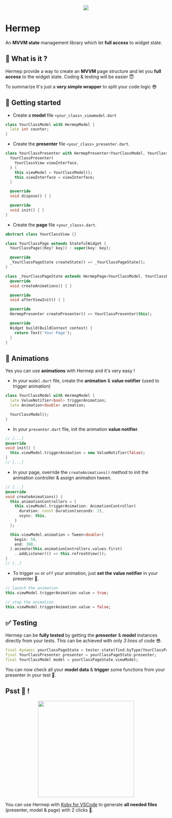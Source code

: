 <p align="center">
  <img style="max-width: 400px" src="https://raw.githubusercontent.com/istornz/hermep/master/.github/images/hermep.png" />
</p>

# Hermep

An **MVVM state** management library which let **full access** to widget state.

## 🧐 What is it ?

Hermep provide a way to create an **MVVM** page structure and let you **full access** to the widget state. Coding & testing will be easier 😇

To summarize It's just a **very simple wrapper** to split your code logic 😎

## 👻 Getting started

- Create a **model** file ```<your_class>_viewmodel.dart```

```dart
class YourClassModel with HermepModel {
  late int counter;
}
```

- Create the **presenter** file ```<your_class>_presenter.dart```.

```dart
class YourClassPresenter with HermepPresenter<YourClassModel, YourClassView> {
  YourClassPresenter(
    YourClassView viewInterface,
  ) {
    this.viewModel = YourClassModel();
    this.viewInterface = viewInterface;
  }

  @override
  void dispose() { }

  @override
  void init() { }
}
```

- Create the **page** file ```<your_class>.dart```.

```dart
abstract class YourClassView {}

class YourClassPage extends StatefulWidget {
  YourClassPage({Key? key}) : super(key: key);

  @override
  _YourClassPageState createState() => _YourClassPageState();
}

class _YourClassPageState extends HermepPage<YourClassModel, YourClassPresenter> with YourClassView {
  @override
  void createAnimations() { }

  @override
  void afterViewInit() { }

  @override
  HermepPresenter createPresenter() => YourClassPresenter(this);

  @override
  Widget build(BuildContext context) {
    return Text('Your Page');
  }
}
```

## 💫 Animations

Yes you can use **animations** with Hermep and it's very easy !

- In your ```model.dart``` file, create the **animation** & **value notifier** (used to trigger animation)

```dart
class YourClassModel with HermepModel {
  late ValueNotifier<bool> triggerAnimation;
  late Animation<double> animation;

  YourClassModel();
}
```

- In your ```presenter.dart``` file, init the animation **value notifier**.

```dart
// [...]
@override
void init() {
  this.viewModel.triggerAnimation = new ValueNotifier(false);
}
// [...]
```

- In your page, override the ```createAnimations()``` method to init the animation controller & assign animation tween.

```dart
// [...]
@override
void createAnimations() {
  this.animationControllers = {
    this.viewModel.triggerAnimation: AnimationController(
      duration: const Duration(seconds: 2),
      vsync: this,
    )
  };

  this.viewModel.animation = Tween<double>(
    begin: 50,
    end: 300,
  ).animate(this.animationControllers.values.first)
    ..addListener(() => this.refreshView());
}
// [..]
```

- To trigger ```on``` or ```off``` your animation, just **set the value notifier** in your presenter 🎉.

```dart
// launch the animation
this.viewModel.triggerAnimation.value = true;

// stop the animation
this.viewModel.triggerAnimation.value = false;
```

## ✅ Testing

Hermep can be **fully tested** by getting the **presenter** & **model** instances directly from your tests. This can be achieved with only *3 lines* of code 😎.

```dart
final dynamic yourClassPageState = tester.state(find.byType(YourClassPage));
final YourClassPresenter presenter = yourClassPageState.presenter;
final YourClassModel model = yourClassPageState.viewModel;
```

You can now check all your **model data** & **trigger** some functions from your presenter in your test 🚀.

## Psst 🤫 !

<p align="center">
  <img width="300px" src="https://raw.githubusercontent.com/istornz/hermep/master/.github/images/koby.png" />
</p>

You can use Hermep with [Koby for VSCode](https://marketplace.visualstudio.com/items?itemName=istornz.koby) to generate **all needed files** (presenter, model & page) with 2 clicks 🤩.